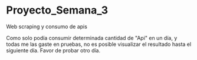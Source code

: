 # Proyecto_Semana_3
Web scraping y consumo de apis

Como solo podía consumir determinada cantidad de "Api" en un día, y todas me las gaste en pruebas, no es posible visualizar el resultado hasta el siguiente día. Favor de probar otro día.
